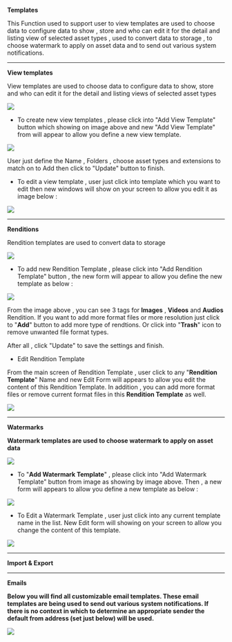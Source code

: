 ﻿**Templates**

This Function used to support user to view templates are used to choose data to configure data to show , store and who can edit it for the detail and listing view of selected asset types , used to convert data to storage , to choose watermark to apply on asset data and to send out various system notifications.

___

**View templates**

View templates are used to choose data to configure data to show, store and who can edit it for the detail and listing views of selected asset types

![](/Admin_2.0/img/Template_view1.jpg)


* To create new view templates , please click into "Add View Template" button which showing on image above and new "Add View Template" from will appear to allow you define a new view template.

![](/Admin_2.0/img/Template_view_add.jpg)

User just define the Name , Folders , choose asset types and extensions to match on to Add then click to "Update" button to finish. 


* To edit a view template , user just click into template which you want to edit then new windows will show on your screen to allow you edit it as image below :

![](/Admin_2.0/img/edit_view_template1.jpg)

___

**Renditions**

Rendition templates are used to convert data to storage

![](/Admin_2.0/img/temp_ren_1.jpg)

* To add new Rendition Template , please click into "Add Rendition Template" button , the new form will appear to allow you define the new template as below :

![](/Admin_2.0/img/New_Ren_Temp1.jpg)

From the image above , you can see 3 tags for **Images** , **Videos** and **Audios** Rendition. If you want to add more format files or more resolution just click to "**Add**" button to add more type of rendtions. Or click into "**Trash**" icon to remove unwanted file format types.

After all , click "Update" to save the settings and finish.

* Edit Rendition Template

From the main screen of Rendition Template , user click to any "**Rendition Template**" Name and new Edit Form will appears to allow you edit the content of this Rendition Template. In addition , you can add more format files or remove current format files in this **Rendition Template** as well.

![](/Admin_2.0/img/edit_Ren_Temp1.jpg)

___

**Watermarks**

**Watermark templates are used to choose watermark to apply on asset data**

![](/Admin_2.0/img/wm_temp_1.jpg)

* To "**Add Watermark Template**" , please click into "Add Watermark Template" button from image as showing by image above. Then , a new form will appears to allow you define a new template as below :

![](/Admin_2.0/img/Add_wm_1.jpg)

* To Edit a Watermark Template , user just click into any current template name in the list. New Edit form will showing on your screen to allow you change the content of this template.

![](/Admin_2.0/img/edit_wm_1.jpg)

___

**Import & Export**


___

**Emails**

**Below you will find all customizable email templates. These email templates are being used to send out various system notifications. If there is no context in which to determine an appropriate sender the default from address (set just below) will be used.**

![](/Admin_2.0/img/emails_temp1.jpg)

